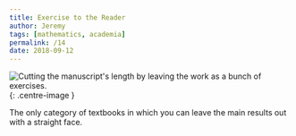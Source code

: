 ```yaml
---
title: Exercise to the Reader
author: Jeremy
tags: [mathematics, academia]
permalink: /14
date: 2018-09-12
---
```


![Cutting the manuscript's length by leaving the work as a bunch of exercises.](https://res.cloudinary.com/dh3hm8pb7/image/upload/c_scale,q_auto:best/v1535493401/Handwaving/Published/ExerciseToTheReader.png){: .centre-image }

The only category of textbooks in which you can leave the main results out with a straight face.